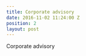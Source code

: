 ```yaml
---
title: Corporate advisory
date: 2016-11-02 11:24:00 Z
position: 2
layout: post
---
```


Corporate advisory